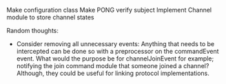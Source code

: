Make configuration class
Make PONG verify subject
Implement Channel module to store channel states

Random thoughts:
* Consider removing all unnecessary events:  Anything that needs to be
  intercepted can be done so with a preprocessor on the commandEvent event.
  What would the purpose be for channelJoinEvent for example; notifying the join
  command module that someone joined a channel?  Although, they could be useful
  for linking protocol implementations.

